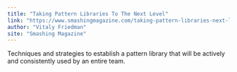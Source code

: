 ```yaml
---
title: "Taking Pattern Libraries To The Next Level"
link: "https://www.smashingmagazine.com/taking-pattern-libraries-next-level/"
author: "Vitaly Friedman"
site: "Smashing Magazine"
---
```

Techniques and strategies to establish a pattern library that will be actively and consistently used by an entire team. 
